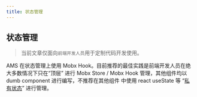 ```yaml
---
title: 状态管理
---
```


## 状态管理

> 当前文章仅面向`前端开发人员`用于定制代码开发使用。

AMS 在状态管理上使用 Mobx Hook。目前推荐的最佳实践是前端开发人员在绝大多数情况下只在“顶层”
进行 Mobx Store / Mobx Hook 管理，其他组件均以 dumb component 进行编写，不推荐在其他组件
中使用 react useState 等 “[私有状态](https://blog.cloudboost.io/3-reasons-why-i-stopped-using-react-setstate-ab73fc67a42e)” 进行管理。


